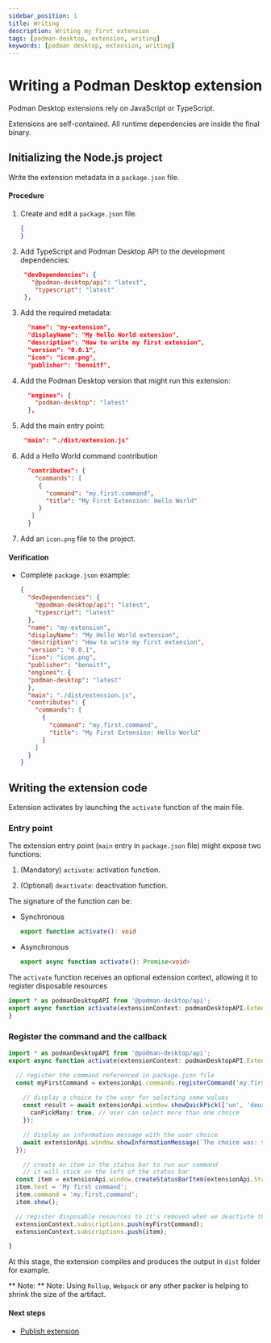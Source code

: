 ```yaml
---
sidebar_position: 1
title: Writing 
description: Writing my first extension
tags: [podman-desktop, extension, writing]
keywords: [podman desktop, extension, writing]
---
```


# Writing a Podman Desktop extension

Podman Desktop extensions rely on JavaScript or TypeScript.

Extensions are self-contained.
All runtime dependencies are inside the final binary.

## Initializing the Node.js project

Write the extension metadata in a `package.json` file.

#### Procedure

1. Create and edit a `package.json` file.

   ```json
   {
   }
   ```
1. Add TypeScript and Podman Desktop API to the development dependencies:

   ```json lines
    "devDependencies": {
      "@podman-desktop/api": "latest",
       "typescript": "latest"
    },
   ```

1. Add the required metadata:

   ```json lines
     "name": "my-extension",
     "displayName": "My Hello World extension",
     "description": "How to write my first extension",
     "version": "0.0.1",
     "icon": "icon.png",
     "publisher": "benoitf",
   ```

1. Add the Podman Desktop version that might run this extension:

   ```json lines
     "engines": {
       "podman-desktop": "latest"
     },
   ```

1. Add the main entry point:

   ```json lines
    "main": "./dist/extension.js"
   ```

1. Add a Hello World command contribution

   ```json lines
     "contributes": {
       "commands": [
        {
          "command": "my.first.command",
          "title": "My First Extension: Hello World"
        }
      ]
     }
   ```

1. Add an `icon.png` file to the project.

#### Verification

* Complete `package.json` example:

   ```json
   {
     "devDependencies": {
       "@podman-desktop/api": "latest",
       "typescript": "latest"
     },
     "name": "my-extension",
     "displayName": "My Hello World extension",
     "description": "How to write my first extension",
     "version": "0.0.1",
     "icon": "icon.png",
     "publisher": "benoitf",
     "engines": {
     "podman-desktop": "latest"
     },
     "main": "./dist/extension.js",
     "contributes": {
       "commands": [
         {
           "command": "my.first.command",
           "title": "My First Extension: Hello World"
         }
       ]
     }
   }
   ```

## Writing the extension code

Extension activates by launching the `activate` function of the main file.

### Entry point

The extension entry point (`main` entry in `package.json` file) might expose two functions:

1. (Mandatory) `activate`: activation function.

1. (Optional) `deactivate`: deactivation function.

The signature of the function can be:

* Synchronous

   ```typescript
   export function activate(): void
   ```

* Asynchronous

   ```typescript
   export async function activate(): Promise<void>
   ```

The `activate` function receives an optional extension context, allowing it to register disposable resources

```typescript
import * as podmanDesktopAPI from '@podman-desktop/api';
export async function activate(extensionContext: podmanDesktopAPI.ExtensionContext): Promise<void> {
}
```

### Register the command and the callback

```typescript
import * as podmanDesktopAPI from '@podman-desktop/api';
export async function activate(extensionContext: podmanDesktopAPI.ExtensionContext): Promise<void> {

  // register the command referenced in package.json file
  const myFirstCommand = extensionApi.commands.registerCommand('my.first.command', async () => {
    
    // display a choice to the user for selecting some values
    const result = await extensionApi.window.showQuickPick(['un', 'deux', 'trois'], {
      canPickMany: true, // user can select more than one choice
    });

    // display an information message with the user choice
    await extensionApi.window.showInformationMessage(`The choice was: ${result}`);
  });

    // create an item in the status bar to run our command
    // it will stick on the left of the status bar
  const item = extensionApi.window.createStatusBarItem(extensionApi.StatusBarAlignLeft, 100);
  item.text = 'My first command';
  item.command = 'my.first.command';
  item.show();

  // register disposable resources to it's removed when we deactivte the extension
  extensionContext.subscriptions.push(myFirstCommand);
  extensionContext.subscriptions.push(item);

}
```

At this stage, the extension compiles and produces the output in `dist` folder for example.

** Note: **
Note: Using `Rollup`, `Webpack` or any other packer is helping to shrink the size of the artifact.

#### Next steps

* [Publish extension](../extensions/publish)
